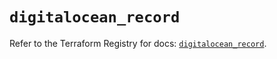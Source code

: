# `digitalocean_record`

Refer to the Terraform Registry for docs: [`digitalocean_record`](https://registry.terraform.io/providers/digitalocean/digitalocean/2.52.0/docs/resources/record).
